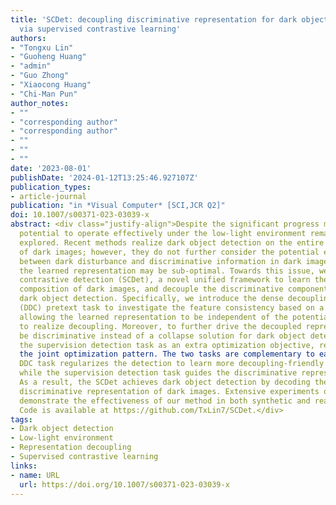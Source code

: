 ```yaml
---
title: 'SCDet: decoupling discriminative representation for dark object detection
  via supervised contrastive learning'
authors: 
- "Tongxu Lin"
- "Guoheng Huang"
- "admin"
- "Guo Zhong"
- "Xiaocong Huang"
- "Chi-Man Pun"
author_notes:
- ""
- "corresponding author"
- "corresponding author"
- ""
- ""
- ""
date: '2023-08-01'
publishDate: '2024-01-12T13:25:46.927107Z'
publication_types:
- article-journal
publication: "in *Visual Computer* [SCI,JCR Q2]"
doi: 10.1007/s00371-023-03039-x
abstract: <div class="justify-align">Despite the significant progress made in object detection algorithms, their
  potential to operate effectively under the low-light environment remains to be fully
  explored. Recent methods realize dark object detection on the entire representation
  of dark images; however, they do not further consider the potential entanglement
  between dark disturbance and discriminative information in dark images, and thus,
  the learned representation may be sub-optimal. Towards this issue, we propose supervised
  contrastive detection (SCDet), a novel unified framework to learn the potential
  composition of dark images, and decouple the discriminative component for facilitating
  dark object detection. Specifically, we introduce the dense decoupling contrastive
  (DDC) pretext task to investigate the feature consistency based on a dark transformation,
  allowing the learned representation to be independent of the potential entanglement
  to realize decoupling. Moreover, to further drive the decoupled representation to
  be discriminative instead of a collapse solution for dark object detection, we incorporate
  the supervision detection task as an extra optimization objective, resulting in
  the joint optimization pattern. The two tasks are complementary to each other: the
  DDC task regularizes the detection to learn more decoupling-friendly representation,
  while the supervision detection task guides the discriminative representation decoupling.
  As a result, the SCDet achieves dark object detection by decoding the decoupled
  discriminative representation of dark images. Extensive experiments on four datasets
  demonstrate the effectiveness of our method in both synthetic and real-world scenarios.
  Code is available at https://github.com/TxLin7/SCDet.</div>
tags:
- Dark object detection
- Low-light environment
- Representation decoupling
- Supervised contrastive learning
links:
- name: URL
  url: https://doi.org/10.1007/s00371-023-03039-x
---
```

